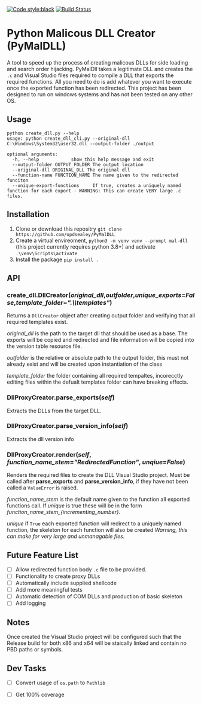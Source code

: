 [![Code style:black](https://img.shields.io/badge/code%20style-black-000000.svg)](https://github.com/psf/black)
[![Build Status](https://travis-ci.com/opdsealey/PyMalDLL.svg?branch=master)](https://travis-ci.com/opdsealey/PyMalDLL)



# Python Malicous DLL Creator (PyMalDLL)

A tool to speed up the process of creating malicous DLLs for side loading and search order hijacking. PyMalDll takes a legitimate DLL and creates the `.c` and Visual Studio files required to compile a DLL that exports the required functions. All you need to do is add whatever you want to execute once the exported function has been redirected. This project has been designed to run on windows systems and has not been tested on any other OS.


## Usage

```terminal
python create_dll.py --help
usage: python create_dll_cli.py --original-dll C:\Windows\System32\user32.dll --output-folder ./output

optional arguments:
  -h, --help            show this help message and exit
  --output-folder OUTPUT_FOLDER The output location
  --original-dll ORIGINAL_DLL The original dll
  --function-name FUNCTION_NAME The name given to the redirected funciton
  --unique-export-functions     If true, creates a uniquely named function for each export - WARNING: This can create VERY large .c files.

```

## Installation

1. Clone or download this repositry `git clone https://github.com/opdsealey/PyMalDLL`
2. Create a virtual envireoment, `python3 -m venv venv --prompt mal-dll` (this project currently requires python 3.8+) and activate `.\venv\Scripts\activate` 
3. Install the package `pip install .` 

## API

### create_dll.**DllCreator**(*original_dll*,*outfolder*,*unique_exports*=*False*,*template_folder*=*".\\\\templates"*)

Returns a `DllCreator` object after creating output folder and verifying that all required templates exist. 

*original_dll* is the path to the target dll that should be used as a base. The exports will be copied and redirected and file information will be copied into the version table resource file.

*outfolder* is the relative or absolute path to the output folder, this must not already exist and will be created upon instantiation of the class



*template_folder* the folder containing all required tempaltes, incorecctly editing files within the defualt templates folder can have breaking effects.


### DllProxyCreator.**parse_exports**(*self*)

Extracts the DLLs from the target DLL.

### DllProxyCreator.**parse_version_info**(*self*)

Extracts the dll version info


### DllProxyCreator.**render**(*self*, *function_name_stem*=*"RedirectedFunction"*, *unqiue*=*False*)

Renders the required files to create the DLL Visual Studio project. Must be called after **parse_exports** and **parse_version_info**, if they have not been called a `ValueError` is raised.

*function_name_stem* is the default name given to the function all exported functions call. If *unique* is true these will be in the form *function_name_stem_{incrementing_number}*.

*unique* if `True` each exported function will redirect to a uniquely named function, the skeleton for each function will also be created *Warning, this can make for very large and unmanagable fles.*


## Future Feature List

- [ ] Allow redirected function body `.c` file to be provided.
- [ ] Functionality to create proxy DLLs
- [ ] Automatically include supplied shellcode
- [ ] Add more meaningful tests
- [ ] Automatic detection of COM DLLs and production of basic skeleton
- [ ] Add logging

## Notes 

Once created the Visual Studio project will be configured such that the Release build for both x86 and x64 will be staically linked and contain no PBD paths or symbols.

## Dev Tasks

- [ ] Convert usage of `os.path` to `Pathlib`
- [ ] Get 100% coverage
 
